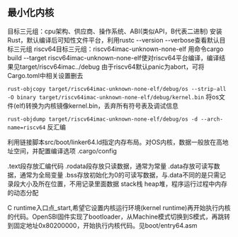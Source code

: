 最小化内核
-------
目标三元组：cpu架构、供应商、操作系统、ABI(类似API，B代表二进制)
安装Rust，默认编译后可知性文件平台，利用rustc --version --verbose查看默认目标三元组
riscv64目标三元组：riscv64imac-unknown-none-elf
用命令cargo build --target riscv64imac-unknown-none-elf使对riscv64平台编译，编译结果见target/riscv64imac../debug
由于riscv64默认panic为abort，可将Cargo.toml中相关设置删去

`rust-objcopy target/riscv64imac-unknown-none-elf/debug/os --strip-all -O binary target/riscv64imac-unknown-none-elf/debug/kernel.bin` 将os文件(elf)转换为内核镜像kernel.bin，丢弃所有符号表及调试信息

`rust-objdump target/riscv64imac-unknown-none-elf/debug/os -d --arch-name=riscv64` 反汇编

利用链接脚本src/boot/linker64.ld指定内存布局。对OS内核，数据一般放在高地址空间，并配置编译选项 .cargo/config

.text段存放汇编代码
.rodata段存放只读数据，通常为常量
.data存放可读写数据，通常为全局变量
.bss存放初始化为0的可读写数据，与.data不同的是只需记录段大小及所在位置，不用记录里面数据
stack栈
heap堆，程序运行过程中内存的动态分配

C runtime入口点_start,希望它设置内核运行环境(kernel runtime)再开始执行内核的代码。OpenSBI固件实现了bootloader，从Machine模式切换到S模式，再跳转到固定地址0x80200000，开始执行内核代码。见boot/entry64.asm
